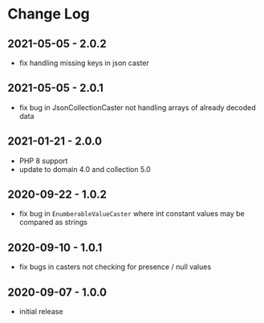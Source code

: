 Change Log
==========

2021-05-05 - 2.0.2
------------------

 * fix handling missing keys in json caster

2021-05-05 - 2.0.1
------------------

 * fix bug in JsonCollectionCaster not handling arrays of already decoded data 

2021-01-21 - 2.0.0
------------------

 * PHP 8 support
 * update to domain 4.0 and collection 5.0

2020-09-22 - 1.0.2
------------------

 * fix bug in `EnumberableValueCaster` where int constant values may be compared as strings

2020-09-10 - 1.0.1
------------------

 * fix bugs in casters not checking for presence / null values

2020-09-07 - 1.0.0
------------------

 * initial release
